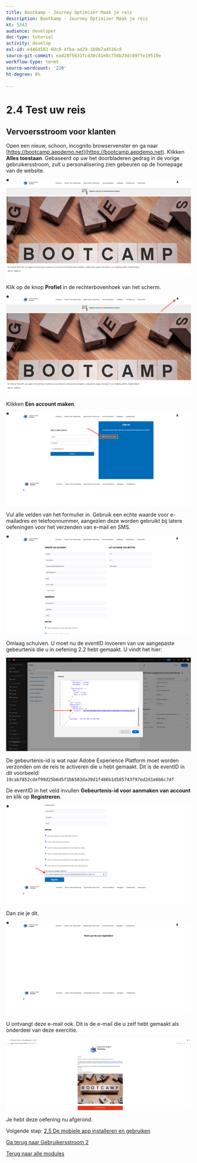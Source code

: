 ```yaml
---
title: Bootkamp - Journey Optimizer Maak je reis
description: Bootkamp - Journey Optimizer Maak je reis
kt: 5342
audience: developer
doc-type: tutorial
activity: develop
exl-id: e4464502-60c8-4fba-a429-169b7a4516c8
source-git-commit: ead28f5631fc430c41e8c756b23dc69ffe19510e
workflow-type: tm+mt
source-wordcount: '220'
ht-degree: 0%

---
```


# 2.4 Test uw reis

## Vervoersstroom voor klanten

Open een nieuw, schoon, incognito browservenster en ga naar [https://bootcamp.aepdemo.net](https://bootcamp.aepdemo.net). Klikken **Alles toestaan**. Gebaseerd op uw het doorbladeren gedrag in de vorige gebruikersstroom, zult u personalisering zien gebeuren op de homepage van de website.

![DSN](./images/web8a.png)

Klik op de knop **Profiel** in de rechterbovenhoek van het scherm.

![Demo](./images/web8b.png)

Klikken **Een account maken**.

![Demo](./images/pv5.png)

Vul alle velden van het formulier in. Gebruik een echte waarde voor e-mailadres en telefoonnummer, aangezien deze worden gebruikt bij latere oefeningen voor het verzenden van e-mail en SMS.

![Demo](./images/pv7a.png)

Omlaag schuiven. U moet nu de eventID invoeren van uw aangepaste gebeurtenis die u in oefening 2.2 hebt gemaakt. U vindt het hier:

![ACOP](./images/payloadeventID.png)

De gebeurtenis-id is wat naar Adobe Experience Platform moet worden verzonden om de reis te activeren die u hebt gemaakt. Dit is de eventID in dit voorbeeld: `19cab7852cdef99d25b6d5f1b6503da39d1f486b1d585743f97ed2d1e6b6c74f`

De eventID in het veld invullen **Gebeurtenis-id voor aanmaken van account** en klik op **Registreren**.

![Demo](./images/pv8a.png)

Dan zie je dit.

![Demo](./images/pv9.png)

U ontvangt deze e-mail ook. Dit is de e-mail die u zelf hebt gemaakt als onderdeel van deze exercitie.

![Demo](./images/pv10a.png)

Je hebt deze oefening nu afgerond.

Volgende stap: [2.5 De mobiele app installeren en gebruiken](./ex5.md)

[Ga terug naar Gebruikersstroom 2](./uc2.md)

[Terug naar alle modules](../../overview.md)
